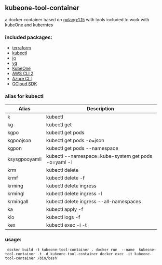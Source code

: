 ## kubeone-tool-container

a docker container based on [golang:1.15](https://hub.docker.com/_/golang) with tools included to work with kubeOne and kuberntes

### included packages:

- [terraform](https://www.terraform.io/)
- [kubectl](https://kubernetes.io/docs/reference/kubectl/overview/)
- [jq](https://stedolan.github.io/jq/)
- [yq](https://mikefarah.gitbook.io/yq/)
- [KubeOne](https://docs.kubermatic.com/kubeone)
- [AWS CLI 2](https://docs.aws.amazon.com/cli/latest/userguide/install-cliv2.html)
- [Azure CLI](https://docs.microsoft.com/en-us/cli/azure/?view=azure-cli-latest)
- [GCloud SDK](https://cloud.google.com/sdk/docs)

### alias for kubectl
Alias|Description
---|---
k | kubectl
kg | kubectl get
kgpo | kubectl get pods
kgpoojson | kubectl get pods -o=json
kgpon | kubectl get pods --namespace
ksysgpooyamll | kubectl --namespace=kube-system get pods -o=yaml -l
krm | kubectl delete
krmf | kubectl delete -f
krming | kubectl delete ingress
krmingl | kubectl delete ingress -l
krmingall | kubectl delete ingress --all-namespaces
ka | kubectl apply -f
klo | kubectl logs -f
kex | kubectl exec -i -t

### usage:

`` 
docker build -t kubeone-tool-container .
docker run  --name  kubeone-tool-container -t -d kubeone-tool-container
docker exec -it kubeone-tool-container /bin/bash
``